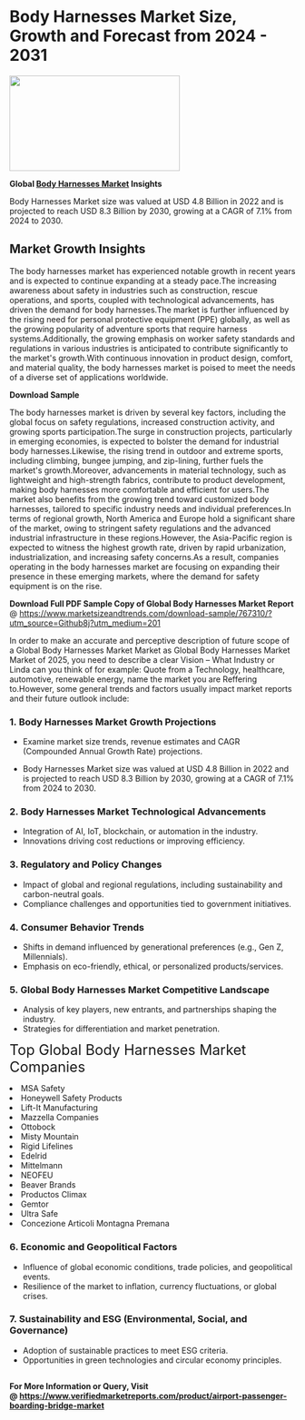 <H1>Body Harnesses Market Size, Growth and Forecast from 2024 - 2031</H1><img class="aligncenter size-medium wp-image-584254" src="https://thirdeyenews.in/wp-content/uploads/2024/09/Global-Market-Research-300x168.jpeg" alt="" width="300" height="168" /><p><strong>Global&nbsp;<a href="https://www.marketsizeandtrends.com/download-sample/767310/?utm_source=Github8j?utm_medium=201">Body Harnesses Market</a> Insights</strong></p><p>Body Harnesses Market size was valued at USD 4.8 Billion in 2022 and is projected to reach USD 8.3 Billion by 2030, growing at a CAGR of 7.1% from 2024 to 2030.</p><p><h2>Market Growth Insights</h2> <p>The body harnesses market has experienced notable growth in recent years and is expected to continue expanding at a steady pace.The increasing awareness about safety in industries such as construction, rescue operations, and sports, coupled with technological advancements, has driven the demand for body harnesses.The market is further influenced by the rising need for personal protective equipment (PPE) globally, as well as the growing popularity of adventure sports that require harness systems.Additionally, the growing emphasis on worker safety standards and regulations in various industries is anticipated to contribute significantly to the market's growth.With continuous innovation in product design, comfort, and material quality, the body harnesses market is poised to meet the needs of a diverse set of applications worldwide.</p> <p><strong>Download Sample</strong></p> <p>The body harnesses market is driven by several key factors, including the global focus on safety regulations, increased construction activity, and growing sports participation.The surge in construction projects, particularly in emerging economies, is expected to bolster the demand for industrial body harnesses.Likewise, the rising trend in outdoor and extreme sports, including climbing, bungee jumping, and zip-lining, further fuels the market's growth.Moreover, advancements in material technology, such as lightweight and high-strength fabrics, contribute to product development, making body harnesses more comfortable and efficient for users.The market also benefits from the growing trend toward customized body harnesses, tailored to specific industry needs and individual preferences.In terms of regional growth, North America and Europe hold a significant share of the market, owing to stringent safety regulations and the advanced industrial infrastructure in these regions.However, the Asia-Pacific region is expected to witness the highest growth rate, driven by rapid urbanization, industrialization, and increasing safety concerns.As a result, companies operating in the body harnesses market are focusing on expanding their presence in these emerging markets, where the demand for safety equipment is on the rise.<p><span class=""><strong>Download Full PDF Sample Copy of Global Body Harnesses Market Report</strong> @ <a href="https://www.marketsizeandtrends.com/download-sample/767310/?utm_source=Github8j?utm_medium=201" target="_blank">https://www.marketsizeandtrends.com/download-sample/767310/?utm_source=Github8j?utm_medium=201</a></span></p><p>In order to make an accurate and perceptive description of future scope of a Global&nbsp;Body Harnesses Market Market as Global&nbsp;Body Harnesses Market Market of 2025, you need to describe a clear Vision &ndash; What Industry or Linda can you think of for example: Quote from a Technology, healthcare, automotive, renewable energy, name the market you are Reffering to.However, some general trends and factors usually impact market reports and their future outlook include:</p><h3>1.&nbsp;<strong>Body Harnesses Market Growth Projections</strong></h3><ul><li>Examine market size trends, revenue estimates and CAGR (Compounded Annual Growth Rate) projections.</li><li><p>Body Harnesses Market size was valued at USD 4.8 Billion in 2022 and is projected to reach USD 8.3 Billion by 2030, growing at a CAGR of 7.1% from 2024 to 2030.</p></li></ul><h3>2.&nbsp;<strong>Body Harnesses Market Technological Advancements</strong></h3><ul><li>Integration of AI, IoT, blockchain, or automation in the industry.</li><li>Innovations driving cost reductions or improving efficiency.</li></ul><h3>3.&nbsp;<strong>Regulatory and Policy Changes</strong></h3><ul><li>Impact of global and regional regulations, including sustainability and carbon-neutral goals.</li><li>Compliance challenges and opportunities tied to government initiatives.</li></ul><h3>4.&nbsp;<strong>Consumer Behavior Trends</strong></h3><ul><li>Shifts in demand influenced by generational preferences (e.g., Gen Z, Millennials).</li><li>Emphasis on eco-friendly, ethical, or personalized products/services.</li></ul><h3>5.&nbsp;<strong>Global Body Harnesses Market Competitive Landscape</strong></h3><ul><li>Analysis of key players, new entrants, and partnerships shaping the industry.</li><li>Strategies for differentiation and market penetration.</li></ul><p data-pm-slice="1 1 []"><span style="color: inherit; font-family: inherit; font-size: 25px;">Top Global Body Harnesses Market Companies</span></p><div class="" data-test-id=""><p><li>MSA Safety</li><li> Honeywell Safety Products</li><li> Lift-It Manufacturing</li><li> Mazzella Companies</li><li> Ottobock</li><li> Misty Mountain</li><li> Rigid Lifelines</li><li> Edelrid</li><li> Mittelmann</li><li> NEOFEU</li><li> Beaver Brands</li><li> Productos Climax</li><li> Gemtor</li><li> Ultra Safe</li><li> Concezione Articoli Montagna Premana</li></p></div><h3>6.&nbsp;<strong>Economic and Geopolitical Factors</strong></h3><ul><li>Influence of global economic conditions, trade policies, and geopolitical events.</li><li>Resilience of the market to inflation, currency fluctuations, or global crises.</li></ul><h3>7.&nbsp;<strong>Sustainability and ESG (Environmental, Social, and Governance)</strong></h3><ul><li>Adoption of sustainable practices to meet ESG criteria.</li><li>Opportunities in green technologies and circular economy principles.</li></ul><h2><strong style="font-size: 14px;">For More Information or Query, Visit @&nbsp;</strong><a style="background-color: #ffffff; font-size: 14px;" href="https://www.marketsizeandtrends.com/report/body-harnesses-market/" target="_blank">https://www.verifiedmarketreports.com/product/airport-passenger-boarding-bridge-market</a></h2>